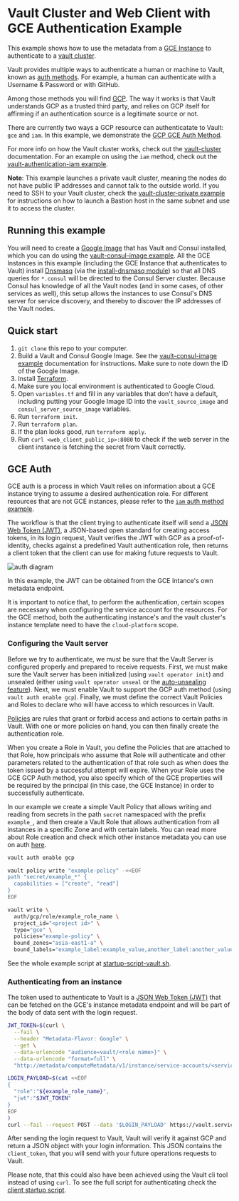 # Vault Cluster and Web Client with GCE Authentication Example

This example shows how to use the metadata from a [GCE Instance][gce_instance] to
authenticate to a [vault cluster][vault_cluster].

Vault provides multiple ways to authenticate a human or machine to Vault, known as
[auth methods][auth_methods]. For example, a human can authenticate with a Username
& Password or with GitHub.

Among those methods you will find [GCP][gcp_auth]. The way it works is that Vault
understands GCP as a trusted third party, and relies on GCP itself for affirming
if an authentication source is a legitimate source or not.

There are currently two ways a GCP resource can authenticatate to Vault: `gce` and `iam`.
In this example, we demonstrate the [GCP GCE Auth Method][gce_auth].

For more info on how the Vault cluster works, check out the [vault-cluster][vault_cluster]
documentation. For an example on using the `iam` method, check out the
[vault-authentication-iam example][iam_example].

**Note**: This example launches a private vault cluster, meaning the nodes do not
have public IP addresses and cannot talk to the outside world. If you need to SSH
to your Vault cluster, check the [vault-cluster-private example][private_vault]
for instructions on how to launch a Bastion host in the same subnet and use it to
access the cluster.

## Running this example

You will need to create a [Google Image][google_image] that has Vault and Consul
installed, which you can do using the [vault-consul-image example][image_example].
All the GCE Instances in this example (including the GCE Instance that authenticates
to Vault) install [Dnsmasq][dnsmasq] (via the [install-dnsmasq module][dnsmasq_module])
so that all DNS queries for `*.consul` will be directed to the Consul Server cluster.
Because Consul has knowledge of all the Vault nodes (and in some cases, of other
services as well), this setup allows the instances to use Consul's DNS server for
service discovery, and thereby to discover the IP addresses of the Vault nodes.

## Quick start

1. `git clone` this repo to your computer.
1. Build a Vault and Consul Google Image. See the [vault-consul-image example][image_example]
  documentation for instructions. Make sure to note down the ID of the Google Image.
1. Install [Terraform](https://www.terraform.io/).
1. Make sure you local environment is authenticated to Google Cloud.
1. Open `variables.tf` and fill in any variables that don't have a default, including
  putting your Google Image ID into the `vault_source_image` and `consul_server_source_image`
  variables.
1. Run `terraform init`.
1. Run `terraform plan`.
1. If the plan looks good, run `terraform apply`.
1. Run `curl <web_client_public_ip>:8080` to check if the web server in the client
instance is fetching the secret from Vault correctly.

## GCE Auth

GCE auth is a process in which Vault relies on information about a GCE instance
trying to assume a desired authentication role. For different resources that are
not GCE instances, please refer to the [`iam` auth method example][iam_example].

The workflow is that the client trying to authenticate itself will send a
[JSON Web Token (JWT)][jwt], a JSON-based open standard for creating access tokens,
in its login request, Vault verifies the JWT with GCP as a proof-of-identity,
checks against a predefined Vault authentication role, then returns a client
token that the client can use for making future requests to Vault.

![auth diagram][auth_diagram]

In this example, the JWT can be obtained from the GCE Intance's own metadata endpoint.

It is important to notice that, to perform the authentication, certain scopes are
necessary when configuring the service account for the resources. For the GCE
method, both the authenticating instance's and the vault cluster's instance
template need to have the `cloud-platform` scope.

### Configuring the Vault server

Before we try to authenticate, we must be sure that the Vault Server is configured
properly and prepared to receive requests. First, we must make sure the Vault server
has been initialized (using `vault operator init`) and unsealed (either using
`vault operator unseal` or the [auto-unsealing feature][auto_unseal]).
Next, we must enable Vault to support the GCP auth method (using `vault auth enable gcp`).
Finally, we must define the correct Vault Policies and Roles to declare who will
have access to which resources in Vault.

[Policies][policies_doc] are rules that grant or forbid access and actions to certain paths in
Vault. With one or more policies on hand, you can then finally create the authentication role.

When you create a Role in Vault, you define the Policies that are attached to that
Role, how principals who assume that Role will authenticate and other parameters
related to the authentication of that role such as when does the token issued by
a successful attempt will expire. When your Role uses the GCE GCP Auth method,
you also specify which of the GCE properties will be required by the principal
(in this case, the GCE Instance) in order to successfully authenticate.

In our example we create a simple Vault Policy that allows writing and reading from
secrets in the path `secret` namespaced with the prefix `example_`, and then create
a Vault Role that allows authentication from all instances in a specific Zone and
with certain labels. You can read more about Role creation and check which other
instance metadata you can use on auth [here][create_role].


```bash
vault auth enable gcp

vault policy write "example-policy" -<<EOF
path "secret/example_*" {
  capabilities = ["create", "read"]
}
EOF

vault write \
  auth/gcp/role/example_role_name \
  project_id="<project id>" \
  type="gce" \
  policies="example-policy" \
  bound_zones="asia-east1-a" \
  bound_labels="example_label:example_value,another_label:another_value"
```

See the whole example script at [startup-script-vault.sh][startup_vault].


### Authenticating from an instance

The token used to authenticate to Vault is a [JSON Web Token (JWT)][jwt] that can
be fetched on the GCE's instance metadata endpoint and will be part of the body of
data sent with the login request.

```bash
JWT_TOKEN=$(curl \
  --fail \
  --header "Metadata-Flavor: Google" \
  --get \
  --data-urlencode "audience=vault/<role name>}" \
  --data-urlencode "format=full" \
  "http://metadata/computeMetadata/v1/instance/service-accounts/<service account email>/identity")

LOGIN_PAYLOAD=$(cat <<EOF
{
  "role":"${example_role_name}",
  "jwt":"$JWT_TOKEN"
}
EOF
)
curl --fail --request POST --data '$LOGIN_PAYLOAD' https://vault.service.consul:8200/v1/auth/gcp/login
```

After sending the login request to Vault, Vault will verify it against GCP and
return a JSON object with your login information. This JSON contains the `client_token`,
that you will send with your future operations requests to Vault.

Please note, that this could also have been achieved using the Vault cli tool
instead of using `curl`. To see the full script for authenticating check the
[client startup script][startup_client].

[auth_diagram]: https://www.vaultproject.io/img/vault-gcp-gce-auth-workflow.svg
[gce_instance]: https://cloud.google.com/compute/docs/instances/
[vault_cluster]: https://github.com/hashicorp/terraform-google-vault/tree/master/modules/vault-cluster
[private_vault]: https://github.com/hashicorp/terraform-google-vault/tree/master/examples/vault-cluster-private
[auth_methods]: https://www.vaultproject.io/docs/auth/index.html
[gcp_auth]: https://www.vaultproject.io/docs/auth/gcp.html
[gce_auth]: https://www.vaultproject.io/docs/auth/gcp.html#gce-login
[iam_example]: https://github.com/hashicorp/terraform-google-vault/tree/master/examples/vault-cluster-authentication-iam
[google_image]: https://cloud.google.com/compute/docs/images
[image_example]: https://github.com/hashicorp/terraform-google-vault/tree/master/examples/vault-consul-image
[dnsmasq_module]: https://github.com/hashicorp/terraform-aws-consul/tree/master/modules/install-dnsmasq
[dnsmasq]: http://www.thekelleys.org.uk/dnsmasq/doc.html
[jwt]: https://jwt.io/
[auto_unseal]: https://github.com/hashicorp/terraform-google-vault/tree/master/examples/vault-cluster-enterprise
[policies_doc]: https://www.vaultproject.io/docs/concepts/policies.html
[create_role]: https://www.vaultproject.io/api/auth/gcp/index.html#create-role
[startup_vault]: https://github.com/hashicorp/terraform-google-vault/tree/master/examples/vault-cluster-authentication-gce/startup-script-vault.sh
[startup_client]: https://github.com/hashicorp/terraform-google-vault/tree/master/examples/vault-cluster-authentication-gce/startup-script-client.sh
